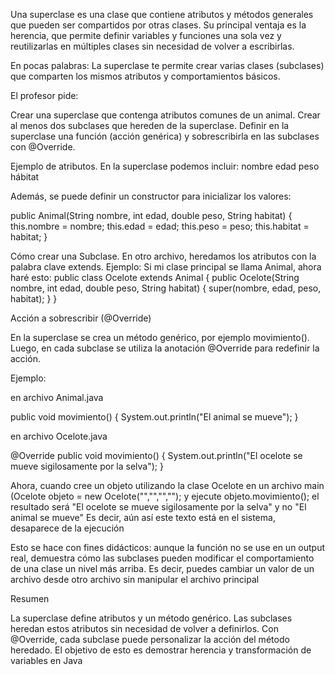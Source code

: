 Una superclase es una clase que contiene atributos y métodos generales que pueden ser compartidos por otras clases.
Su principal ventaja es la herencia, que permite definir variables y funciones una sola vez y reutilizarlas en múltiples clases sin necesidad de volver a escribirlas.

En pocas palabras:
La superclase te permite crear varias clases (subclases) que comparten los mismos atributos y comportamientos básicos.

El profesor pide:

Crear una superclase que contenga atributos comunes de un animal.
Crear al menos dos subclases que hereden de la superclase.
Definir en la superclase una función (acción genérica) y sobrescribirla en las subclases con @Override.

Ejemplo de atributos. En la superclase podemos incluir:
nombre
edad
peso
hábitat

Además, se puede definir un constructor para inicializar los valores:

public Animal(String nombre, int edad, double peso, String habitat) {
    this.nombre = nombre;
    this.edad = edad;
    this.peso = peso;
    this.habitat = habitat;
}

Cómo crear una Subclase.
En otro archivo, heredamos los atributos con la palabra clave extends.
Ejemplo: Si mi clase principal se llama Animal, ahora haré esto:
public class Ocelote extends Animal {
    public Ocelote(String nombre, int edad, double peso, String habitat) {
        super(nombre, edad, peso, habitat);
    }
}

Acción a sobrescribir (@Override)

En la superclase se crea un método genérico, por ejemplo movimiento().
Luego, en cada subclase se utiliza la anotación @Override para redefinir la acción.

Ejemplo:

en archivo Animal.java

public void movimiento() {
  System.out.println("El animal se mueve");
}

en archivo Ocelote.java

@Override
public void movimiento() {
    System.out.println("El ocelote se mueve sigilosamente por la selva");
}

Ahora, cuando cree un objeto utilizando la clase Ocelote en un archivo main (Ocelote objeto = new Ocelote("","","",""); y ejecute objeto.movimiento();
el resultado será 
"El ocelote se mueve sigilosamente por la selva"
y no
"El animal se mueve"
Es decir, aún así este texto está en el sistema, desaparece de la ejecución

Esto se hace con fines didácticos: aunque la función no se use en un output real, demuestra cómo las subclases pueden modificar el comportamiento de una clase un nivel más arriba. Es decir, puedes cambiar un valor
de un archivo desde otro archivo sin manipular el archivo principal

Resumen

La superclase define atributos y un método genérico.
Las subclases heredan estos atributos sin necesidad de volver a definirlos.
Con @Override, cada subclase puede personalizar la acción del método heredado.
El objetivo de esto es demostrar herencia y transformación de variables en Java
